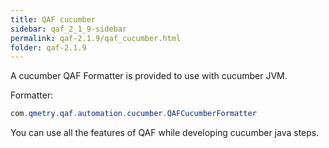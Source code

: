 ```yaml
---
title: QAF cucumber
sidebar: qaf_2_1_9-sidebar
permalink: qaf-2.1.9/qaf_cucumber.html
folder: qaf-2.1.9
---
```


A cucumber QAF Formatter is provided to use with cucumber JVM.

Formatter: 

```java
com.qmetry.qaf.automation.cucumber.QAFCucumberFormatter
```

You can use all the features of QAF while developing cucumber java steps.
